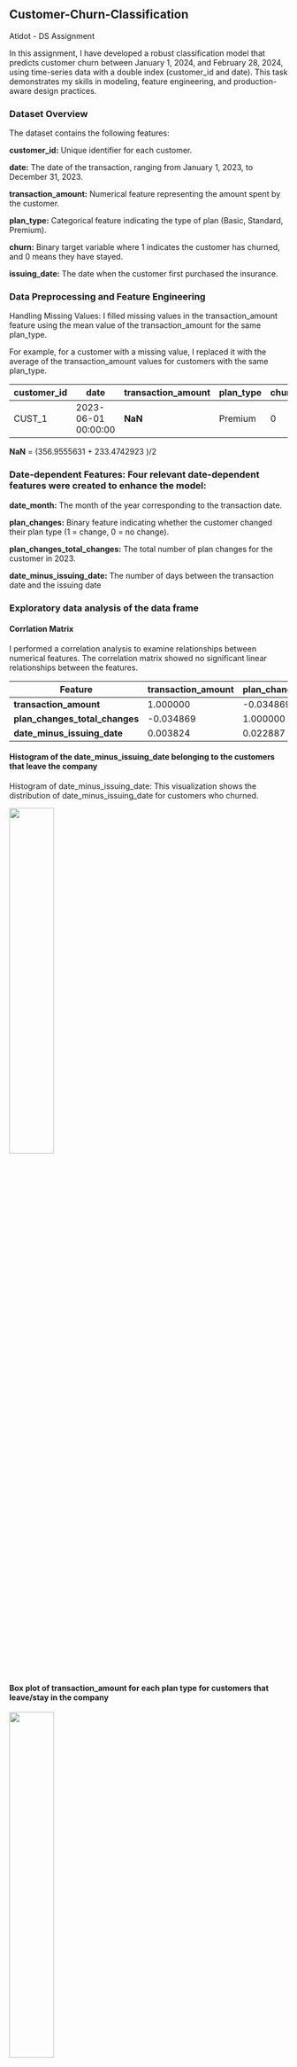 ## Customer-Churn-Classification
Atidot - DS Assignment 

In this assignment, I have developed a robust classification model that predicts customer churn between January 1, 2024, and February 28, 2024, using time-series data with a double index (customer_id and date). This task demonstrates my skills in modeling, feature engineering, and production-aware design practices.

### Dataset Overview
The dataset contains the following features:

**customer_id:** Unique identifier for each customer.

**date:** The date of the transaction, ranging from January 1, 2023, to December 31, 2023.

**transaction_amount:** Numerical feature representing the amount spent by the customer.

**plan_type:** Categorical feature indicating the type of plan (Basic, Standard, Premium).

**churn:** Binary target variable where 1 indicates the customer has churned, and 0 means they have stayed.

**issuing_date:** The date when the customer first purchased the insurance.

### Data Preprocessing and Feature Engineering
Handling Missing Values: I filled missing values in the transaction_amount feature using the mean value of the transaction_amount for the same plan_type. 

For example, for a customer with a missing value, I replaced it with the average of the transaction_amount values for customers with the same plan_type.
 
| customer_id | date                   | transaction_amount | plan_type | churn | issuing_date          |
|------------|------------------------|--------------------|-----------|-------|------------------------|
| CUST_1     | 2023-06-01 00:00:00     | **NaN**            | Premium   | 0     | 2021-03-01 00:00:00     |


 **NaN** = (356.9555631 + 233.4742923 )/2

 ### Date-dependent Features: Four relevant date-dependent features were created to enhance the model:

**date_month:** The month of the year corresponding to the transaction date.

**plan_changes:** Binary feature indicating whether the customer changed their plan type (1 = change, 0 = no change).

**plan_changes_total_changes:** The total number of plan changes for the customer in 2023.

**date_minus_issuing_date:** The number of days between the transaction date and the issuing date

### Exploratory data analysis of the data frame

#### Corrlation Matrix

I performed a correlation analysis to examine relationships between numerical features. The correlation matrix showed no significant linear relationships between the features.

| Feature                      | transaction_amount | plan_changes_total_changes | date_minus_issuing_date |
|------------------------------|--------------------|---------------------------|-------------------------|
| **transaction_amount**        | 1.000000          | -0.034869                 | 0.003824                |
| **plan_changes_total_changes** | -0.034869         | 1.000000                  | 0.022887                |
| **date_minus_issuing_date**   | 0.003824          | 0.022887                  | 1.000000                |


#### Histogram of the date_minus_issuing_date belonging to the customers that leave the company 

Histogram of date_minus_issuing_date: This visualization shows the distribution of date_minus_issuing_date for customers who churned.

<img src="https://github.com/Amityaron/customer-churn-classifi-cation/blob/main/Plots/Histogram%20of%20the%20date_minus_issuing_date%20.png" width="40%" height="40%">


#### Box plot of transaction_amount for each plan type for customers that leave/stay in the company 

<img src="https://github.com/Amityaron/customer-churn-classifi-cation/blob/main/Plots/Box%20plot%20transaction_amount%20for%20each%20plan%20type.png" width="40%" height="40%">

#### Box plot of transaction_amount and Statiscal Summary

Box plot of transaction_amount for each plan type: 

The box plot illustrates the distribution of transaction amounts for customers who stayed versus those who churned.

<img src="https://github.com/Amityaron/customer-churn-classifi-cation/blob/main/Plots/Box%20plot%20transaction_amount.png" width="40%" height="40%">

##### Summary of Transaction Amount  

<table>
  <tr>
    <th colspan="2">Churned Customers</th>
    <th colspan="2">Retained Customers</th>
  </tr>
  <tr>
    <td><b>Statistic</b></td><td><b>Value</b></td>
    <td><b>Statistic</b></td><td><b>Value</b></td>
  </tr>
  <tr>
    <td>Count</td><td>47</td>
    <td>Count</td><td>53</td>
  </tr>
  <tr>
    <td>Mean</td><td>232.45</td>
    <td>Mean</td><td>244.96</td>
  </tr>
  <tr>
    <td>Std Dev</td><td>154.67</td>
    <td>Std Dev</td><td>147.75</td>
  </tr>
  <tr>
    <td>Min</td><td>10.07</td>
    <td>Min</td><td>14.89</td>
  </tr>
  <tr>
    <td>25%</td><td>89.22</td>
    <td>25%</td><td>122.90</td>
  </tr>
  <tr>
    <td>50% (Median)</td><td>248.14</td>
    <td>50% (Median)</td><td>206.42</td>
  </tr>
  <tr>
    <td>75%</td><td>364.89</td>
    <td>75%</td><td>387.75</td>
  </tr>
  <tr>
    <td>Max</td><td>492.64</td>
    <td>Max</td><td>490.78</td>
  </tr>
</table>


#### Histogram of the customers who leave the company by mouth


<img src="https://github.com/Amityaron/customer-churn-classifi-cation/blob/main/Plots/Histogram%20of%20mouth%20for%20custumer%20that%20leave%20the%20company.png" width="40%" height="40%">

#### Model Development and Evaluation

I applied three classification models: Logistic Regression, Random Forest, and XGBoost. The dataset was split into training and testing sets (80% for training, 20% for testing).
 
##### Logistic regression performance  : 

###### Accuracy  
**Accuracy:** 0.69  

###### Confusion Matrix  
| Actual \ Predicted | 0  | 1  |
|--------------------|----|----|
| **0** (Stay)      | 151 | 12 |
| **1** (Churn)     | 62  | 15 |

###### Classification Report

| Class               | Precision | Recall | F1-Score | Support |
|---------------------|-----------|--------|----------|---------|
| **0** (Stay)        | 0.71      | 0.93   | 0.80     | 163     |
| **1** (Churn)       | 0.56      | 0.19   | 0.29     | 77      |
| **Accuracy**        |           |        | 0.69     | 240     |
| **Macro Avg**       | 0.63      | 0.56   | 0.55     | 240     |
| **Weighted Avg**    | 0.66      | 0.69   | 0.64     | 240     |


###### Feature Importance  
| Feature                         | Coefficient  |
|---------------------------------|--------------|
| **date_mouth**                  | 0.790085     |
| **transaction_amount**          | 0.054664     |
| **plan_type_Premium**           | -0.013193    |
| **plan_type_Standard**          | -0.051589    |
| **plan_changes**                | -0.057033    |
| **plan_changes_total_changes**  | -0.193752    |
| **date_minus_issuing_date**     | -0.421579    |


##### Random Forest performance : 
 
###### Accuracy  
**Accuracy:** 0.74  

###### Confusion Matrix  
| Actual \ Predicted | 0  | 1  |
|--------------------|----|----|
| **0** (Stay)       | 145 | 18 |
| **1** (Churn)      | 45  | 32 |

###### Classification Report

| Class               | Precision | Recall | F1-Score | Support |
|---------------------|-----------|--------|----------|---------|
| **0** (Stay)        | 0.76      | 0.89   | 0.82     | 163     |
| **1** (Churn)       | 0.64      | 0.42   | 0.50     | 77      |
| **Accuracy**        |           |        | 0.74     | 240     |
| **Macro Avg**       | 0.70      | 0.65   | 0.66     | 240     |
| **Weighted Avg**    | 0.72      | 0.74   | 0.72     | 240     |

###### Feature Importance  
| Feature                         | Importance  |
|---------------------------------|-------------|
| **date_minus_issuing_date**     | 0.292386    |
| **transaction_amount**          | 0.276920    |
| **date_mouth**                  | 0.198031    |
| **plan_changes_total_changes**  | 0.155698    |
| **plan_type_Standard**          | 0.027657    |
| **plan_changes**                | 0.025918    |
| **plan_type_Premium**           | 0.023391    |



##### XGBOOST performance: 

###### Accuracy  
**Accuracy:** 0.75  

###### Confusion Matrix  
| Actual \ Predicted | 0  | 1  |
|--------------------|----|----|
| **0** (Stay)       | 140 | 23 |
| **1** (Churn)      | 36  | 41 |

###### Classification Report

| Class               | Precision | Recall | F1-Score | Support |
|---------------------|-----------|--------|----------|---------|
| **0** (Stay)        | 0.80      | 0.86   | 0.83     | 163     |
| **1** (Churn)       | 0.64      | 0.53   | 0.58     | 77      |
| **Accuracy**        |           |        | 0.75     | 240     |
| **Macro Avg**       | 0.72      | 0.70   | 0.70     | 240     |
| **Weighted Avg**    | 0.75      | 0.75   | 0.75     | 240     |

###### Feature Importance  
| Feature                         | Importance  |
|---------------------------------|-------------|
| **transaction_amount**          | 736.0       |
| **date_minus_issuing_date**     | 695.0       |
| **date_mouth**                  | 242.0       |
| **plan_changes**                | 37.0        |
| **plan_changes_total_changes**  | 358.0       |
| **plan_type_Premium**           | 61.0        |
| **plan_type_Standard**          | 96.0        |



### Conclusion

The model achieved a strong performance, with XGBoost yielding the highest accuracy of 0.75, followed by Random Forest (0.74) and Logistic Regression (0.69).

Based on the feature importance analysis, it is evident that 

1. transaction_amount
2. date_minus_issuing_date
3. date_month

are the most influential features in predicting customer churn.

#### XGBOOST model explanation: 

1. SHAP (SHapley Additive exPlanations)
2. XGBOOST model explanation

###### SHAP (SHapley Additive exPlanations)

<img src="https://github.com/Amityaron/customer-churn-classifi-cation/blob/main/Plots/SAHP%20plot.png" width="40%" height="40%">

Based on game theory, SHAP assigns an importance value to each feature for a given prediction.

SHAP aims to fairly assign a value to each feature $x_i$ in our case we have 7 features.

based on its contribution to the model’s prediction for an instance.


$\phi_i(f) = \sum_{S \subseteq N \setminus \{i\}} \frac{|S|! (|N| - |S| - 1)!}{|N|!} \left[ f(S \cup \{i\}) - f(S) \right]$

Explanation of Terms:

* $S$: A subset of all features except feature $i$
* $N$ :  The set of all features.
* $f(S)$ : The model’s prediction when using only the features in subset $S$
*  $f(S∪{i}):$ The model’s prediction when feature $i$ is added to $S$
* $\frac{\left|S\right|! \cdot \left(\left|\left|N\right|\right| - \left|\left|S\right|\right| - 1 \right)!}{\left|\left|N\right|\right|!}$ :A weight that ensures all subsets are considered fairly.

 SHAP values have the following key properties that make them attractive for model interpretability:

Local Accuracy (Model Explanation): The sum of the SHAP values for all features is equal to the model’s prediction. 

That is, for a given instance $x$

we have:

$d=7$



###### XGBoost - Extreme Gradient Boosting

**XGBoost** (Extreme Gradient Boosting) is a powerful machine learning algorithm that builds an ensemble of decision trees using a boosting technique.

The key idea is to combine multiple weak models (trees) to create a stronger predictive model.

###### Core Concept:

###### 1. Boosting:
XGBoost is based on **gradient boosting**, which builds trees sequentially. Each new tree tries to correct the errors (residuals) of the previous tree. In mathematical terms, the model prediction at step \( t \) is updated as:

$F_t(x) = F_{t-1}(x) + \eta \cdot h_t(x)$


Where:
- $\( F_{t-1}(x) \)$ is the prediction from the previous step.
- $\( \eta \)$ is the **learning rate** (a regularization parameter).
- $\( h_t(x) \)$ is the new tree being added at step $\( t \)$.

###### 2. Loss Function:
XGBoost minimizes a **regularized loss function** that combines the residual error and a penalty for the complexity of the tree. The objective function to minimize is:


$L(θ) = \sum_{i=1}^{n} \ell(y_i,y_hat_i) + \sum_{k=1}^{T} \Omega(f_k)$



Where:
- $\( \ell(y_i, \hat{y}_i) \)$ is the loss function (e.g., mean squared error for regression or log loss for classification).
- $\( \Omega(f_k) = \gamma T_k + \frac{1}{2} \lambda ||w_k||^2 \)$ is the regularization term that penalizes the complexity of each tree (measured by the number of leaves $\( T_k \)$
 and the leaf weights $\( w_k \))$.

###### 3. Tree Structure:
Each decision tree $\( h_t(x) \)$ is built by iterating over the data to find the best split for each node, minimizing the residual errors.

###### Optimization:

XGBoost uses **second-order derivatives** (i.e., the gradient and the Hessian) to perform optimization more efficiently, making it faster and more accurate. The update rule for the model parameters \( w \) is:


$w_{t+1} = w_t - \eta \cdot \frac{\partial L}{\partial w_t}$


Where:
- $\( \frac{\partial L}{\partial w_t} \)$ is the gradient of the loss with respect to the model parameters.

###### Key Features:
- **Regularization**: Both L1 and L2 regularization help prevent overfitting.
- **Parallelization**: XGBoost speeds up training by parallelizing tree construction and computation of gradients.
- **Handling Missing Data**: It automatically handles missing values by learning how to deal with them during training.

XGBoost's combination of high accuracy, regularization, and speed makes it one of the most popular algorithms in data science.


$f(x) = \sum_{i=1}^{d} \phi_i(f) + \phi_{\text{bias}}$


  

